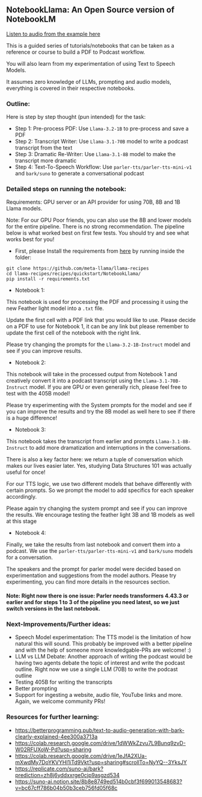 ## NotebookLlama: An Open Source version of NotebookLM

[Listen to audio from the example here](./resources/_podcast.mp3)

This is a guided series of tutorials/notebooks that can be taken as a reference or course to build a PDF to Podcast workflow. 

You will also learn from my experimentation of using Text to Speech Models.

It assumes zero knowledge of LLMs, prompting and audio models, everything is covered in their respective notebooks.

### Outline:

Here is step by step thought (pun intended) for the task:

- Step 1: Pre-process PDF: Use `Llama-3.2-1B` to pre-process and save a PDF
- Step 2: Transcript Writer: Use `Llama-3.1-70B` model to write a podcast transcript from the text
- Step 3: Dramatic Re-Writer: Use `Llama-3.1-8B` model to make the transcript more dramatic
- Step 4: Text-To-Speech Workflow: Use `parler-tts/parler-tts-mini-v1` and `bark/suno` to generate a conversational podcast

### Detailed steps on running the notebook:

Requirements: GPU server or an API provider for using 70B, 8B and 1B Llama models.

Note: For our GPU Poor friends, you can also use the 8B and lower models for the entire pipeline. There is no strong recommendation. The pipeline below is what worked best on first few tests. You should try and see what works best for you!

- First, please Install the requirements from [here]() by running inside the folder:

```
git clone https://github.com/meta-llama/llama-recipes
cd llama-recipes/recipes/quickstart/NotebookLlama/
pip install -r requirements.txt
```

- Notebook 1:

This notebook is used for processing the PDF and processing it using the new Feather light model into a `.txt` file.

Update the first cell with a PDF link that you would like to use. Please decide on a PDF to use for Notebook 1, it can be any link but please remember to update the first cell of the notebook with the right link. 

Please try changing the prompts for the `Llama-3.2-1B-Instruct` model and see if you can improve results.

- Notebook 2:

This notebook will take in the processed output from Notebook 1 and creatively convert it into a podcast transcript using the `Llama-3.1-70B-Instruct` model. If you are GPU or even generally rich, please feel free to test with the 405B model!

Please try experimenting with the System prompts for the model and see if you can improve the results and try the 8B model as well here to see if there is a huge difference!

- Notebook 3:

This notebook takes the transcript from earlier and prompts `Llama-3.1-8B-Instruct` to add more dramatization and interruptions in the conversations. 

There is also a key factor here: we return a tuple of conversation which makes our lives easier later. Yes, studying Data Structures 101 was actually useful for once!

For our TTS logic, we use two different models that behave differently with certain prompts. So we prompt the model to add specifics for each speaker accordingly.

Please again try changing the system prompt and see if you can improve the results. We encourage testing the feather light 3B and 1B models as well at this stage

- Notebook 4:

Finally, we take the results from last notebook and convert them into a podcast. We use the `parler-tts/parler-tts-mini-v1` and `bark/suno` models for a conversation.

The speakers and the prompt for parler model were decided based on experimentation and suggestions from the model authors. Please try experimenting, you can find more details in the resources section.


#### Note: Right now there is one issue: Parler needs transformers 4.43.3 or earlier and for steps 1 to 3 of the pipeline you need latest, so we just switch versions in the last notebook.

### Next-Improvements/Further ideas:

- Speech Model experimentation: The TTS model is the limitation of how natural this will sound. This probably be improved with a better pipeline and with the help of someone more knowledgable-PRs are welcome! :) 
- LLM vs LLM Debate: Another approach of writing the podcast would be having two agents debate the topic of interest and write the podcast outline. Right now we use a single LLM (70B) to write the podcast outline
- Testing 405B for writing the transcripts
- Better prompting
- Support for ingesting a website, audio file, YouTube links and more. Again, we welcome community PRs!

### Resources for further learning:

- https://betterprogramming.pub/text-to-audio-generation-with-bark-clearly-explained-4ee300a3713a
- https://colab.research.google.com/drive/1dWWkZzvu7L9Bunq9zvD-W02RFUXoW-Pd?usp=sharing
- https://colab.research.google.com/drive/1eJfA2XUa-mXwdMy7DoYKVYHI1iTd9Vkt?usp=sharing#scrollTo=NyYQ--3YksJY
- https://replicate.com/suno-ai/bark?prediction=zh8j6yddxxrge0cjp9asgzd534
- https://suno-ai.notion.site/8b8e8749ed514b0cbf3f699013548683?v=bc67cff786b04b50b3ceb756fd05f68c

